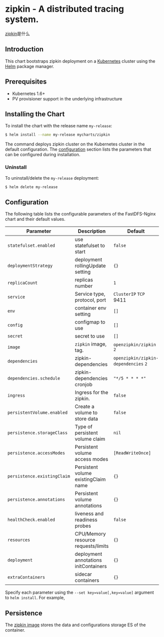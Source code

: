 # zipkin - A distributed tracing system.

[zipkin](https://zipkin.io/)是什么

## Introduction

This chart bootstraps zipkin deployment on a [Kubernetes](http://kubernetes.io) cluster using the [Helm](https://helm.sh) package manager.

## Prerequisites

- Kubernetes 1.6+
- PV provisioner support in the underlying infrastructure

## Installing the Chart

To install the chart with the release name `my-release`:

```bash
$ helm install --name my-release mycharts/zipkin
```

The command deploys zipkin cluster on the Kubernetes cluster in the default configuration. The [configuration](#configuration) section lists the parameters that can be configured during installation.

### Uninstall

To uninstall/delete the `my-release` deployment:

```bash
$ helm delete my-release
```

## Configuration

The following table lists the configurable parameters of the FastDFS-Nginx chart and their default values.

| Parameter                  | Description                         | Default                                |
| -----------------------    | ----------------------------------- | -------------------------------------- |
| `statefulset.enabled`      | use statefulset to start            | `false`                                |
| `deploymentStrategy`       | deployment rollingUpdate setting    | `{}`                                   |
| `replicaCount`             | replicas number                     | `1`                                    |
| `service`                  | Service type, protocol, port        | `ClusterIP` `TCP` 9411                 |
| `env`                      | container env setting               | `[]`                                   |
| `config`                   | configmap to use                    | `[]`                                   |
| `secret`                   | secret to use                       | `[]`                                   |
| `image`                    | `zipkin` image, tag.                | `openzipkin/zipkin` `2`                |
| `dependencies`             | zipkin-dependencies                 | `openzipkin/zipkin-dependencies` `2`   |
| `dependencies.schedule`    | zipkin-dependencies cronjob         | `"*/5 * * * *"`                        |
| `ingress`                  | Ingress for the zipkin.         | `false`                                |
| `persistentVolume.enabled` | Create a volume to store data       | `false`                                |
| `persistence.storageClass` | Type of persistent volume claim     | `nil`                                  |
| `persistence.accessModes`  | Persistent volume access modes      | `[ReadWriteOnce]`                      |
| `persistence.existingClaim`| Persistent volume existingClaim name| `{}`                                   |
| `persistence.annotations`  | Persistent volume annotations       | `{}`                                   |
| `healthCheck.enabled`      | liveness and readiness probes       | `false`                                |
| `resources`                | CPU/Memory resource requests/limits | `{}`                                   |
| `deployment`               | deployment annotations initContainers| `{}`                                  |
| `extraContainers`          | sidecar containers                  | `{}`                                   |

Specify each parameter using the `--set key=value[,key=value]` argument to `helm install`. For example,

## Persistence

The [zipkin image](https://github.com/openzipkin/docker-zipkin) stores the data and configurations storage ES of the container.

